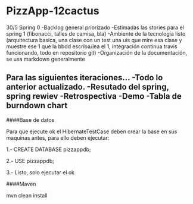 # PizzApp-12cactus

30/5 Spring 0
  -Backlog general priorizado
  -Estimadas las stories para el spring 1 (fibonacci, talles de camisa, bla)
  -Ambiente de la tecnología listo (arquitectura basica, una clase con un test una uis que mire esa clase y muestre ese 1
    que la bbdd escriba/lea el 1, integración continua travis funcionando, todo en repositorio git)
  -Organización de la documentación, se usa markdown generalmente
  
Para las siguientes iteraciones...
  -Todo lo anterior actualizado.
  -Resutado del spring, spring rewiev
  -Retrospectiva
  -Demo
  -Tabla de burndown chart
  -

####Base de datos

Para que ejecute ok el HibernateTestCase deben crear la base en sus maquinas antes, para ello deben ejecutar:

1.-
CREATE DATABASE pizzappdb;

2.-
USE pizzappdb;

3.-
Listo, solo ejecutar el ok

####Maven

mvn clean install

